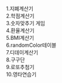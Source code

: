 1.지폐계산기 <br>
2.학점계산기 <br>
3.숫자맞추기 게임 <br>
4.환율계산기 <br>
5.BMI계산기 <br>
6.randomColor테이블 <br>
7.디데이계산기 <br>
8.구구단 <br>
9.로또추첨기 <br>
10.영타연습기 <br>
